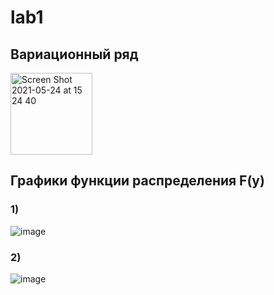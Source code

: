 # lab1

## Вариационный ряд
<img width="131" alt="Screen Shot 2021-05-24 at 15 24 40" src="https://user-images.githubusercontent.com/61240903/119347405-29fc6f80-bca4-11eb-8eb6-3b1a1bea9b20.png">

## Графики функции распределения F(y)
### 1)
![image](https://user-images.githubusercontent.com/61240903/119347484-439db700-bca4-11eb-8e59-f679ef8b6894.png)
### 2)
![image](https://user-images.githubusercontent.com/61240903/119347508-4a2c2e80-bca4-11eb-9ee1-4956781e2971.png)



